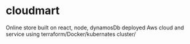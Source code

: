 # cloudmart
Online store built on react, node, dynamosDb deployed Aws cloud and service using terraform/Docker/kubernates cluster/
